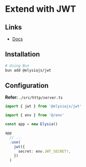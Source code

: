 # Extend with JWT

<!--
https://github.com/rocketseat-education/pizzashop-api/blob/main/src/http/authentication.ts
-->

## Links

- [Docs](https://elysiajs.com/plugins/jwt)

## Installation

```sh
# Using Bun
bun add @elysiajs/jwt
```

## Configuration

**Refer:** `./src/http/server.ts`

```ts
import { jwt } from '@elysiajs/jwt'

import { env } from '@/env'

const app = new Elysia()

app
  // ...
  .use(
    jwt({
      secret: env.JWT_SECRET!,
    })
  )
```
